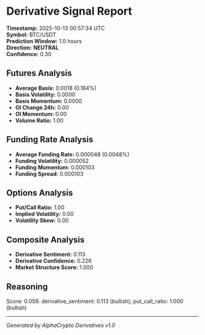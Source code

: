 # Derivative Signal Report

**Timestamp:** 2025-10-13 00:57:34 UTC  
**Symbol:** BTC/USDT  
**Prediction Window:** 1.0 hours  
**Direction:** **NEUTRAL**  
**Confidence:** 0.30

## Futures Analysis
- **Average Basis:** 0.0018 (0.184%)
- **Basis Volatility:** 0.0000
- **Basis Momentum:** 0.0000
- **OI Change 24h:** 0.00
- **OI Momentum:** 0.00
- **Volume Ratio:** 1.00

## Funding Rate Analysis
- **Average Funding Rate:** 0.000048 (0.0048%)
- **Funding Volatility:** 0.000052
- **Funding Momentum:** 0.000103
- **Funding Spread:** 0.000103

## Options Analysis
- **Put/Call Ratio:** 1.00
- **Implied Volatility:** 0.00
- **Volatility Skew:** 0.00

## Composite Analysis
- **Derivative Sentiment:** 0.113
- **Derivative Confidence:** 0.226
- **Market Structure Score:** 1.000

## Reasoning
Score: 0.059. derivative_sentiment: 0.113 (bullish); put_call_ratio: 1.000 (bullish)

---
*Generated by AlphaCrypto Derivatives v1.0*
